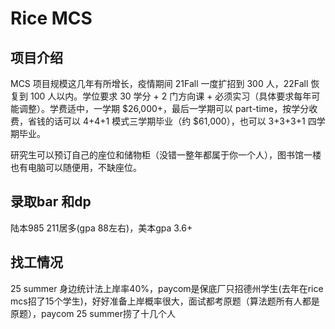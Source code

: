 # Rice MCS

## 项目介绍
MCS 项目规模这几年有所增长，疫情期间 21Fall 一度扩招到 300 人，22Fall 恢复到 100 人以内。学位要求 30 学分 + 2 门方向课 + 必须实习（具体要求每年可能调整）。学费适中，一学期 $26,000+，最后一学期可以 part-time，按学分收费，省钱的话可以 4+4+1 模式三学期毕业（约 $61,000），也可以 3+3+3+1 四学期毕业。

研究生可以预订自己的座位和储物柜（没错一整年都属于你一个人），图书馆一楼也有电脑可以随便用，不缺座位。

## 录取bar 和dp
陆本985 211居多(gpa 88左右)，美本gpa 3.6+
## 找工情况
25 summer 身边统计法上岸率40%，paycom是保底厂只招德州学生(去年在rice mcs招了15个学生)，好好准备上岸概率很大，面试都考原题（算法题所有人都是原题），paycom 25 summer捞了十几个人


